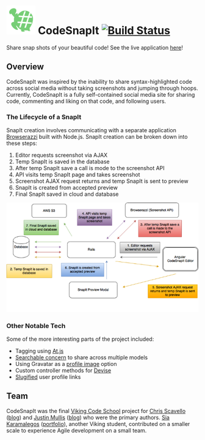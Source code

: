 # ![Snappy the CodeSnapIt Hashtag Turtle](logo.png) CodeSnapIt [![Build Status](https://travis-ci.org/BideoWego/codesnapit.svg?branch=master)](https://travis-ci.org/BideoWego/codesnapit)

Share snap shots of your beautiful code! See the live application [here](http://codesnapit.herokuapp.com/activities)!

## Overview

CodeSnapIt was inspired by the inability to share syntax-highlighted code across social media without taking screenshots and jumping through hoops. Currently, CodeSnapIt is a fully self-contained social media site for sharing code, commenting and liking on that code, and following users.

### The Lifecycle of a SnapIt

SnapIt creation involves communicating with a separate application [Browserazzi](https://github.com/BideoWego/browserazzi/) built with Node.js. SnapIt creation can be broken down into these steps:

1. Editor requests screenshot via AJAX
2. Temp SnapIt is saved in the database
3. After temp SnapIt save a call is mode to the screenshot API
4. API visits temp SnapIt page and takes screenshot
5. Screenshot AJAX request returns and temp SnapIt is sent to preview
6. SnapIt is created from accepted preview
7. Final SnapIt saved in cloud and database

![CodeSnapIt Life Cycle](CodeSnapIt-Life-Cycle.png)

### Other Notable Tech

Some of the more interesting parts of the project included:

- Tagging using [At.js](http://ichord.github.io/At.js/)
- [Searchable concern](https://github.com/BideoWego/codesnapit/blob/master/app/models/concerns/searchable.rb) to share across multiple models
- Using Gravatar as a [profile image](https://github.com/BideoWego/codesnapit/blob/master/app/models/profile.rb) option
- Custom controller methods for [Devise](https://github.com/plataformatec/devise)
- [Slugified](https://github.com/Slicertje/Slugify) user profile links

## Team

CodeSnapIt was the final [Viking Code School](https://www.vikingcodeschool.com/) project for [Chris Scavello](https://github.com/BideoWego) ([blog](http://bideowego.com)) and [Justin Mullis](https://github.com/nonadmin) ([blog](http://nightiron.com/)) who were the primary authors. [Sia Karamalegos](https://github.com/siakaramalegos) ([portfolio](http://siakaramalegos.github.io/)), another Viking student, contributed on a smaller scale to experience Agile development on a small team.
